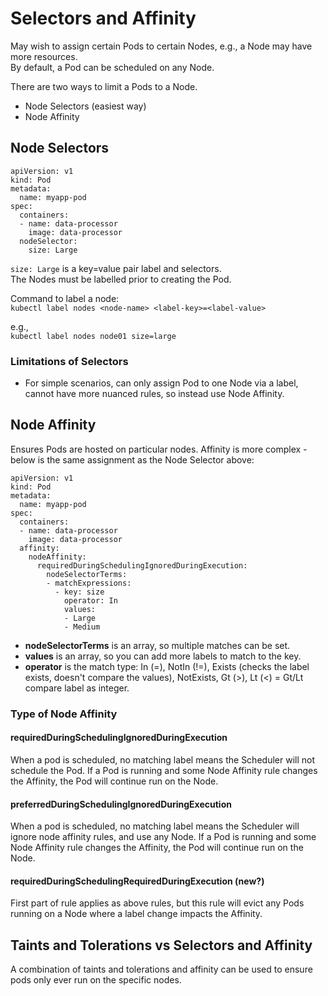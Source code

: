 # Selectors and Affinity

May wish to assign certain Pods to certain Nodes, e.g., a Node may have more resources.  
By default, a Pod can be scheduled on any Node.  

There are two ways to limit a Pods to a Node.  
- Node Selectors (easiest way)
- Node Affinity

## Node Selectors

```
apiVersion: v1
kind: Pod
metadata:
  name: myapp-pod
spec:
  containers:
  - name: data-processor
    image: data-processor
  nodeSelector:
    size: Large
```

`size: Large` is a key=value pair label and selectors.  
The Nodes must be labelled prior to creating the Pod.  

Command to label a node:  
`kubectl label nodes <node-name> <label-key>=<label-value>`  

e.g.,  
`kubectl label nodes node01 size=large`  

### Limitations of Selectors
- For simple scenarios, can only assign Pod to one Node via a label, cannot have more nuanced rules, so instead use Node Affinity.

## Node Affinity
Ensures Pods are hosted on particular nodes.
Affinity is more complex - below is the same assignment as the Node Selector above:

```
apiVersion: v1
kind: Pod
metadata:
  name: myapp-pod
spec:
  containers:
  - name: data-processor
    image: data-processor
  affinity:
    nodeAffinity:
      requiredDuringSchedulingIgnoredDuringExecution:
        nodeSelectorTerms:
        - matchExpressions:
          - key: size
            operator: In
            values:
            - Large
            - Medium
```

- **nodeSelectorTerms** is an array, so multiple matches can be set.
- **values** is an array, so you can add more labels to match to the key.
- **operator** is the match type: In (=), NotIn (!=), Exists (checks the label exists, doesn't compare the values), NotExists, Gt (>), Lt (<) = Gt/Lt compare label as integer.

### Type of Node Affinity 

#### requiredDuringSchedulingIgnoredDuringExecution
When a pod is scheduled, no matching label means the Scheduler will not schedule the Pod. If a Pod is running and some Node Affinity rule changes the Affinity, the Pod will continue run on the Node.

#### preferredDuringSchedulingIgnoredDuringExecution
When a pod is scheduled, no matching label means the Scheduler will ignore node affinity rules, and use any Node. If a Pod is running and some Node Affinity rule changes the Affinity, the Pod will continue run on the Node.

#### requiredDuringSchedulingRequiredDuringExecution (new?)
First part of rule applies as above rules, but this rule will evict any Pods running on a Node where a label change impacts the Affinity.

## Taints and Tolerations vs Selectors and Affinity
A combination of taints and tolerations and affinity can be used to ensure pods only ever run on the specific nodes.
